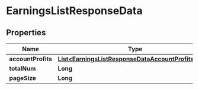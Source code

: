 

# EarningsListResponseData


## Properties

| Name | Type | Description | Notes |
|------------ | ------------- | ------------- | -------------|
|**accountProfits** | [**List&lt;EarningsListResponseDataAccountProfitsInner&gt;**](EarningsListResponseDataAccountProfitsInner.md) |  |  [optional] |
|**totalNum** | **Long** |  |  [optional] |
|**pageSize** | **Long** |  |  [optional] |




